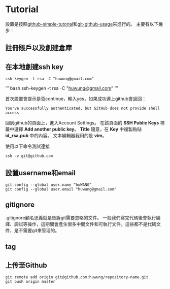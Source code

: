 <link href="/Users/wanghu/phenomenon/personlig/markdown/kevinburke.css" rel="stylesheet"></link>

# Tutorial

設置是按照[github-simple-tutorial](http://wuyuans.com/2012/05/github-simple-tutorial/)和[git-github-usage](http://artori.us/git-github-usage/)來進行的。
主要有以下幾步：

## 註冊賬戶以及創建倉庫
## 在本地創建ssh key

    ssh-keygen -t rsa -C "huwung@gmail.com"

‘’’
bash
ssh-keygen -t rsa -C "huwung@gmail.com"
‘’’
    
首次設置會提示是否continue，輸入yes，如果成功連上github會返回：

    You've successfully authenticated, but GitHub does not provide shell access

回到github的頁面上，進入Account Settings。
在該頁面的 **SSH Public Keys** 標籤中選擇 **Add another public key**。
**Title** 隨意，在 **Key** 中複製粘貼 **id_rsa.pub** 中的內容。
文本編輯器我用的是 **vim**。

使用以下命令測試連接

    ssh -v git@github.com

    
## 設置username和email
    
    git config --global user.name “huWANG”
    git config --global user.email "huwung@gmail.com"

## gitignore
.gitignore顧名思義就是告訴git需要忽略的文件。
一般我們寫完代碼後會執行編譯、調試等操作，這期間會產生很多中間文件和可執行文件，這些都不是代碼文件，是不需要git來管理的。

## tag


## 上传至Github

    git remote add origin git@github.com:huwung/repository-name.git
    git push origin master
